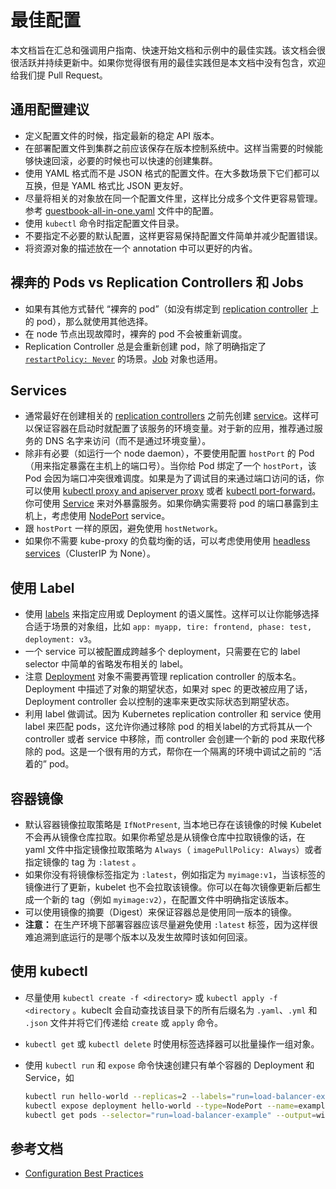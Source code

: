 # 最佳配置

本文档旨在汇总和强调用户指南、快速开始文档和示例中的最佳实践。该文档会很很活跃并持续更新中。如果你觉得很有用的最佳实践但是本文档中没有包含，欢迎给我们提 Pull Request。

## 通用配置建议

* 定义配置文件的时候，指定最新的稳定 API 版本。
* 在部署配置文件到集群之前应该保存在版本控制系统中。这样当需要的时候能够快速回滚，必要的时候也可以快速的创建集群。
* 使用 YAML 格式而不是 JSON 格式的配置文件。在大多数场景下它们都可以互换，但是 YAML 格式比 JSON 更友好。
* 尽量将相关的对象放在同一个配置文件里，这样比分成多个文件更容易管理。参考 [guestbook-all-in-one.yaml](https://github.com/kubernetes/examples/blob/master/guestbook/all-in-one/guestbook-all-in-one.yaml) 文件中的配置。
* 使用 `kubectl` 命令时指定配置文件目录。
* 不要指定不必要的默认配置，这样更容易保持配置文件简单并减少配置错误。
* 将资源对象的描述放在一个 annotation 中可以更好的内省。

## 裸奔的 Pods vs Replication Controllers 和 Jobs

* 如果有其他方式替代 “裸奔的 pod”（如没有绑定到 [replication controller](https://kubernetes.io/docs/user-guide/replication-controller) 上的 pod），那么就使用其他选择。
* 在 node 节点出现故障时，裸奔的 pod 不会被重新调度。
* Replication Controller 总是会重新创建 pod，除了明确指定了 [`restartPolicy: Never`](https://kubernetes.io/docs/concepts/workloads/pods/pod-lifecycle/#restart-policy) 的场景。[Job](https://kubernetes.io/docs/concepts/jobs/run-to-completion-finite-workloads/) 对象也适用。

## Services

* 通常最好在创建相关的 [replication controllers](https://kubernetes.io/docs/concepts/workloads/controllers/replicationcontroller/) 之前先创建 [service](https://kubernetes.io/docs/concepts/services-networking/service/)。这样可以保证容器在启动时就配置了该服务的环境变量。对于新的应用，推荐通过服务的 DNS 名字来访问（而不是通过环境变量）。
* 除非有必要（如运行一个 node daemon），不要使用配置 `hostPort` 的 Pod（用来指定暴露在主机上的端口号）。当你给 Pod 绑定了一个 `hostPort`，该 Pod 会因为端口冲突很难调度。如果是为了调试目的来通过端口访问的话，你可以使用 [kubectl proxy and apiserver proxy](https://kubernetes.io/docs/tasks/extend-kubernetes/http-proxy-access-api/) 或者 [kubectl port-forward](https://kubernetes.io/docs/tasks/access-application-cluster/port-forward-access-application-cluster/)。你可使用 [Service](https://kubernetes.io/docs/concepts/services-networking/service/) 来对外暴露服务。如果你确实需要将 pod 的端口暴露到主机上，考虑使用 [NodePort](https://kubernetes.io/docs/user-guide/services/#type-nodeport) service。
* 跟 `hostPort` 一样的原因，避免使用 `hostNetwork`。
* 如果你不需要 kube-proxy 的负载均衡的话，可以考虑使用使用 [headless services](https://kubernetes.io/docs/user-guide/services/#headless-services)（ClusterIP 为 None）。

## 使用 Label

* 使用 [labels](https://kubernetes.io/docs/user-guide/labels/) 来指定应用或 Deployment 的语义属性。这样可以让你能够选择合适于场景的对象组，比如 `app: myapp, tire: frontend, phase: test, deployment: v3`。
* 一个 service 可以被配置成跨越多个 deployment，只需要在它的 label selector 中简单的省略发布相关的 label。
* 注意 [Deployment](https://kubernetes.io/docs/concepts/workloads/controllers/deployment/) 对象不需要再管理 replication controller 的版本名。Deployment 中描述了对象的期望状态，如果对 spec 的更改被应用了话，Deployment controller 会以控制的速率来更改实际状态到期望状态。
* 利用 label 做调试。因为 Kubernetes replication controller 和 service 使用 label 来匹配 pods，这允许你通过移除 pod 的相关label的方式将其从一个 controller 或者 service 中移除，而 controller 会创建一个新的 pod 来取代移除的 pod。这是一个很有用的方式，帮你在一个隔离的环境中调试之前的 “活着的” pod。

## 容器镜像

* 默认容器镜像拉取策略是 `IfNotPresent`, 当本地已存在该镜像的时候 Kubelet 不会再从镜像仓库拉取。如果你希望总是从镜像仓库中拉取镜像的话，在 yaml 文件中指定镜像拉取策略为 `Always`（ `imagePullPolicy: Always`）或者指定镜像的 tag 为 `:latest` 。
* 如果你没有将镜像标签指定为 `:latest`，例如指定为 `myimage:v1`，当该标签的镜像进行了更新，kubelet 也不会拉取该镜像。你可以在每次镜像更新后都生成一个新的 tag（例如 `myimage:v2`），在配置文件中明确指定该版本。
* 可以使用镜像的摘要（Digest）来保证容器总是使用同一版本的镜像。
* **注意：** 在生产环境下部署容器应该尽量避免使用 `:latest` 标签，因为这样很难追溯到底运行的是哪个版本以及发生故障时该如何回滚。

## 使用 kubectl

* 尽量使用 `kubectl create -f <directory>` 或 `kubectl apply -f <directory` 。kubeclt 会自动查找该目录下的所有后缀名为 `.yaml`、`.yml` 和 `.json` 文件并将它们传递给 `create` 或 `apply` 命令。
* `kubectl get` 或 `kubectl delete` 时使用标签选择器可以批量操作一组对象。
* 使用 `kubectl run` 和 `expose` 命令快速创建只有单个容器的 Deployment 和 Service，如

  ```bash
  kubectl run hello-world --replicas=2 --labels="run=load-balancer-example" --image=gcr.io/google-samples/node-hello:1.0  --port=8080
  kubectl expose deployment hello-world --type=NodePort --name=example-service
  kubectl get pods --selector="run=load-balancer-example" --output=wide
  ```

## 参考文档

* [Configuration Best Practices](https://kubernetes.io/docs/concepts/configuration/overview/)
